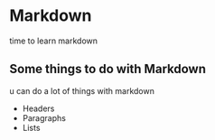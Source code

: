 # Markdown

time to learn markdown

## Some things to do with Markdown

u can do a lot of things with markdown

* Headers
* Paragraphs
* Lists

